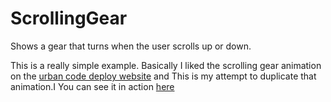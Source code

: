 # ScrollingGear
Shows a gear that turns when the user scrolls up or down.

This is a really simple example. Basically I liked the scrolling gear animation on the [urban code deploy website](https://developer.ibm.com/urbancode/products/urbancode-deploy/) and This is my attempt to duplicate that animation.I You can see it in action [here](http://srlee309.github.io/ScrollingGear/)
